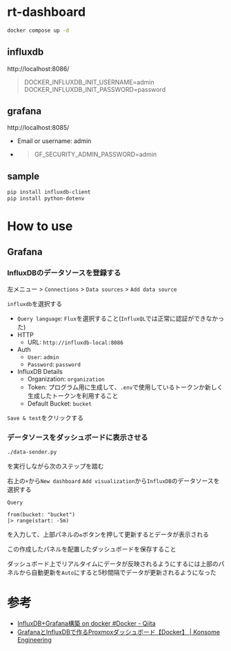 # rt-dashboard

``` bash
docker compose up -d
```

## influxdb
http://localhost:8086/

> DOCKER_INFLUXDB_INIT_USERNAME=admin 
> DOCKER_INFLUXDB_INIT_PASSWORD=password 

## grafana
http://localhost:8085/

* Email or username: admin
* > GF_SECURITY_ADMIN_PASSWORD=admin 

## sample
``` bash
pip install influxdb-client
pip install python-dotenv
```

# How to use
## Grafana
### InfluxDBのデータソースを登録する
左メニュー > `Connections` >  `Data sources` > `Add data source`

`influxdb`を選択する

* `Query language`: `Flux`を選択すること(`InfluxQL`では正常に認証ができなかった)
* HTTP
  * URL: `http://influxdb-local:8086`
* Auth
  * `User`: `admin`
  * `Password`: `password`
* InfluxDB Details
  * Organization: `organization`
  * Token: プログラム用に生成して、`.env`で使用しているトークンか新しく生成したトークンを利用すること
  * Default Bucket: `bucket`

`Save & test`をクリックする

### データソースをダッシュボードに表示させる
``` bash
./data-sender.py
```
を実行しながら次のステップを踏む

右上の`+`から`New dashboard`
`Add visualization`から`InfluxDB`のデータソースを選択する

`Query`
```
from(bucket: "bucket")
|> range(start: -5m)
```
を入力して、上部パネルの`♻️`ボタンを押して更新するとデータが表示される

この作成したパネルを配置したダッシュボードを保存すること

ダッシュボード上でリアルタイムにデータが反映されるようにするには上部のパネルから自動更新を`Auto`にすると5秒間隔でデータが更新されるようになった

# 参考
* [InfluxDB+Grafana構築 on docker #Docker - Qiita]( https://qiita.com/7280ayubihs/items/ace07b14d934dca4744c )
* [GrafanaとInfluxDBで作るProxmoxダッシュボード【Docker】 | Konsome Engineering]( https://engineering.konso.me/articles/make-proxmox-dashboard-using-grafana-and-influxdb/ )

